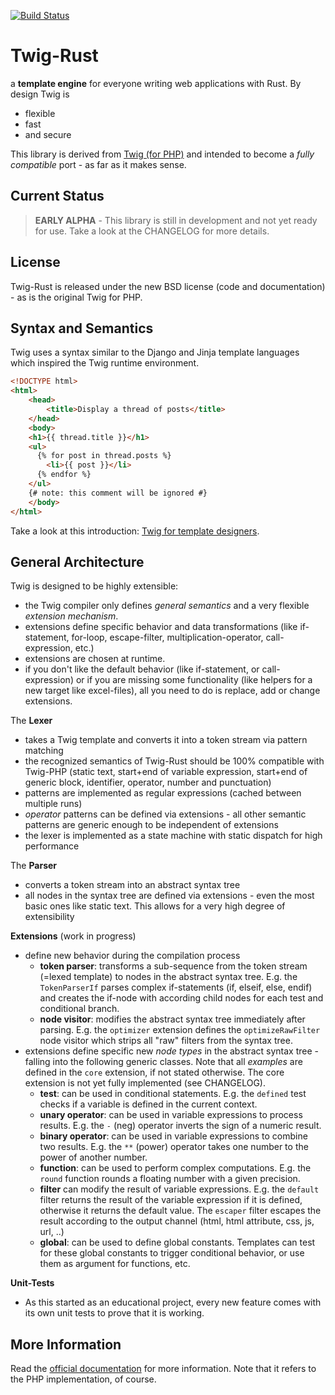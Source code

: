 [![Build Status](https://travis-ci.org/colin-kiegel/twig-rust.svg)](https://travis-ci.org/colin-kiegel/twig-rust)

# Twig-Rust

a **template engine** for everyone writing web applications with Rust. By design Twig is
* flexible
* fast
* and secure

This library is derived from [Twig (for PHP)](http://twig.sensiolabs.org/documentation) and intended to become a _fully compatible_ port - as far as it makes sense.

## Current Status

> **EARLY ALPHA** - This library is still in development and not yet ready for use.
Take a look at the CHANGELOG for more details.

## License

Twig-Rust is released under the new BSD license (code and documentation) - as is the original Twig for PHP.

## Syntax and Semantics

Twig uses a syntax similar to the Django and Jinja template languages which inspired the Twig runtime environment.

```html
<!DOCTYPE html>
<html>
    <head>
        <title>Display a thread of posts</title>
    </head>
    <body>
    <h1>{{ thread.title }}</h1>
    <ul>
      {% for post in thread.posts %}
        <li>{{ post }}</li>
      {% endfor %}
    </ul>
    {# note: this comment will be ignored #}
    </body>
</html>
```

Take a look at this introduction: [Twig for template designers](http://twig.sensiolabs.org/doc/templates.html).

## General Architecture

Twig is designed to be highly extensible:
  * the Twig compiler only defines *general semantics* and a very flexible *extension mechanism*.
  * extensions define specific behavior and data transformations (like if-statement, for-loop, escape-filter, multiplication-operator, call-expression, etc.)
  * extensions are chosen at runtime.
  * if you don't like the default behavior (like if-statement, or call-expression) or if you are missing some functionality (like helpers for a new target like excel-files), all you need to do is replace, add or change extensions.

The **Lexer**
  * takes a Twig template and converts it into a token stream via pattern matching
  * the recognized semantics of Twig-Rust should be 100% compatible with Twig-PHP (static text, start+end of variable expression, start+end of generic block, identifier, operator, number and punctuation)
  * patterns are implemented as regular expressions (cached between multiple runs)
  * *operator* patterns can be defined via extensions - all other semantic patterns are generic enough to be independent of extensions
  * the lexer is implemented as a state machine with static dispatch for high performance

The **Parser**
  * converts a token stream into an abstract syntax tree
  * all nodes in the syntax tree are defined via extensions - even the most basic ones like static text. This allows for a very high degree of extensibility

**Extensions** (work in progress)
* define new behavior during the compilation process
  * **token parser**: transforms a sub-sequence from the token stream (=lexed template) to nodes in the abstract syntax tree. E.g. the `TokenParserIf` parses complex if-statements (if, elseif, else, endif) and creates the if-node with according child nodes for each test and conditional branch.
  * **node visitor**: modifies the abstract syntax tree immediately after parsing. E.g. the `optimizer` extension defines the `optimizeRawFilter` node visitor which strips all "raw" filters from the syntax tree.
* extensions define specific new *node types* in the abstract syntax tree - falling into the following generic classes. Note that all *examples* are defined in the `core` extension, if not stated otherwise. The core extension is not yet fully implemented (see CHANGELOG).
  * **test**: can be used in conditional statements. E.g. the `defined` test checks if a variable is defined in the current context.
  * **unary operator**: can be used in variable expressions to process results. E.g. the `-` (neg) operator inverts the sign of a numeric result.
  * **binary operator**: can be used in variable expressions to combine two results. E.g. the `**` (power) operator takes one number to the power of another number.
  * **function**: can be used to perform complex computations. E.g. the `round` function rounds a floating number with a given precision.
  * **filter** can modify the result of variable expressions. E.g. the `default` filter returns the result of the variable expression if it is defined, otherwise it returns the default value. The `escaper` filter escapes the result according to the output channel (html, html attribute, css, js, url, ..)
  * **global**: can be used to define global constants. Templates can test for these global constants to trigger conditional behavior, or use them as argument for functions, etc.

**Unit-Tests**
* As this started as an educational project, every new feature comes with its own unit tests to prove that it is working.

## More Information

Read the [official documentation](http://twig.sensiolabs.org/documentation) for more information. Note that it refers to the PHP implementation, of course.
